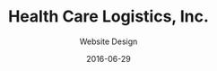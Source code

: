 ---
title: Health Care Logistics, Inc.
subtitle: Website Design
layout: default
modal-id: 7
date: 2016-06-29
img: gohcl-mac.jpg
thumbnail: gohcl-mac-thumbnail.jpg
alt: Health Care Logistics, Inc. Website
project-date: 2015
client: Health Care Logistics, Inc.
client-url: http://www.gohcl.com
category: Website Design
description: Site developed using Joomla! using a custom created Bootstrap theme.  Also templated the ecommerce solution using Epicor P21/B2B.

---